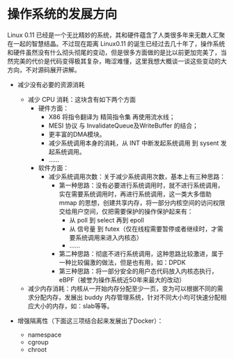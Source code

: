 # 操作系统的发展方向
Linux 0.11 已经是一个无比精妙的系统，其和硬件蕴含了人类很多年来无数人汇聚在一起的智慧结晶。不过现在距离 Linux0.11 的诞生已经过去几十年了，操作系统和硬件虽然没有什么彻头彻尾的变动，但是很多方面做的是比以前更加完美了，当然完美的代价是代码变得极其复杂，晦涩难懂，这里我想大概谈一谈这些变动的大方向，不对源码展开讲解。

- 减少没有必要的资源消耗
    - 减少 CPU 消耗：这块含有如下两个方面
        - 硬件方面：
           - X86 将指令翻译为 精简指令集 再使用流水线；
           - MESI 协议 与 InvalidateQueue及WriteBuffer 的结合；
           - 更丰富的DMA模块。
           - 减少系统调用本身的消耗，从 INT 中断发起系统调用 到 sysent 发起系统调用。
           - ......
        - 软件方面：
           - 减少系统调用次数：关于减少系统调用次数，基本上有三种思路：
               - 第一种思路：没有必要进行系统调用时，就不进行系统调用，实在需要系统调用时，再进行系统调用，这一类大多借助 mmap 的思想，创建共享内存，将一部分内核空间的访问权限交给用户空间，仅把需要保护的操作保护起来有：
                   - 从 poll 到 select 再到 epoll 
                   - 从 信号量 到 futex（仅在线程需要暂停或者继续时，才需要系统调用来进入内核态）
                   - ......
               - 第二种思路：彻底不进行系统调用，这种思路比较激进，属于一种比较偏激的做法，但是也有用，如：DPDK
               - 第三种思路：将一部分安全的用户态代码放入内核态执行，eBPF（被誉为操作系统近50年来最大的改动）
    - 减少内存消耗：内核从一开始内存分配至少一页，变为可以根据不同的需求分配内存，发展出 buddy 内存管理系统，针对不同大小均可快速分配相应大小的内存，如：slab等等。

- 增强隔离性（下面这三项结合起来发展出了Docker）：
    - namespace
    - cgroup
    - chroot

